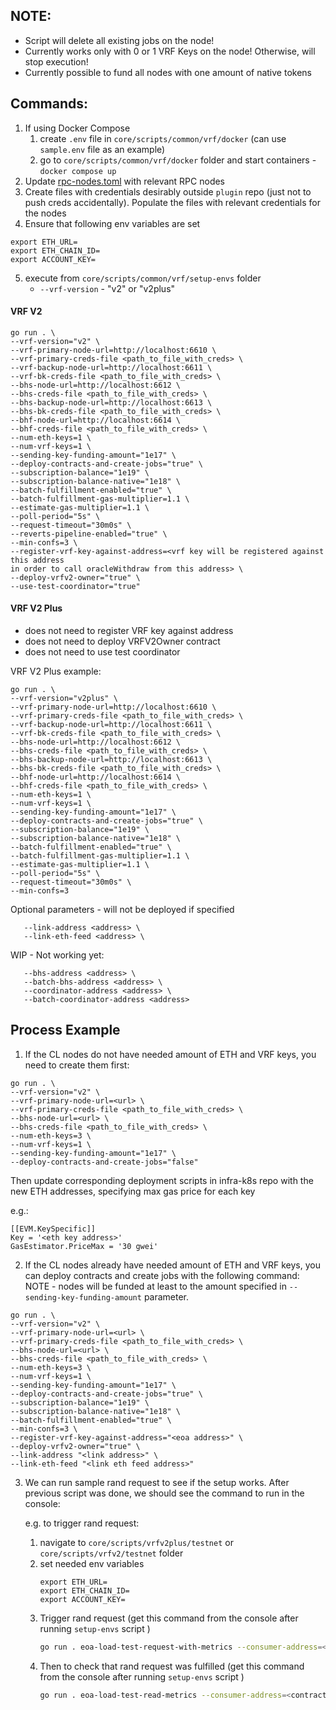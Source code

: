## NOTE:
* Script will delete all existing jobs on the node!
* Currently works only with 0 or 1 VRF Keys on the node! Otherwise, will stop execution!
* Currently possible to fund all nodes with one amount of native tokens
## Commands:
1. If using Docker Compose
   1. create `.env` file in `core/scripts/common/vrf/docker` (can use `sample.env` file as an example)
   2. go to `core/scripts/common/vrf/docker` folder and start containers - `docker compose up`
2. Update [rpc-nodes.toml](..%2Fdocker%2Ftoml-config%2Frpc-nodes.toml) with relevant RPC nodes
3. Create files with credentials desirably outside `plugin` repo (just not to push creds accidentally). Populate the files  with relevant credentials for the nodes
4. Ensure that following env variables are set
```
export ETH_URL=
export ETH_CHAIN_ID=
export ACCOUNT_KEY=
```
5. execute from `core/scripts/common/vrf/setup-envs` folder
   * `--vrf-version` - "v2" or "v2plus"

#### VRF V2
```
go run . \
--vrf-version="v2" \
--vrf-primary-node-url=http://localhost:6610 \
--vrf-primary-creds-file <path_to_file_with_creds> \
--vrf-backup-node-url=http://localhost:6611 \
--vrf-bk-creds-file <path_to_file_with_creds> \
--bhs-node-url=http://localhost:6612 \
--bhs-creds-file <path_to_file_with_creds> \
--bhs-backup-node-url=http://localhost:6613 \
--bhs-bk-creds-file <path_to_file_with_creds> \
--bhf-node-url=http://localhost:6614 \
--bhf-creds-file <path_to_file_with_creds> \
--num-eth-keys=1 \
--num-vrf-keys=1 \
--sending-key-funding-amount="1e17" \
--deploy-contracts-and-create-jobs="true" \
--subscription-balance="1e19" \
--subscription-balance-native="1e18" \
--batch-fulfillment-enabled="true" \
--batch-fulfillment-gas-multiplier=1.1 \
--estimate-gas-multiplier=1.1 \
--poll-period="5s" \
--request-timeout="30m0s" \
--reverts-pipeline-enabled="true" \
--min-confs=3 \
--register-vrf-key-against-address=<vrf key will be registered against this address 
in order to call oracleWithdraw from this address> \
--deploy-vrfv2-owner="true" \
--use-test-coordinator="true"
```
#### VRF V2 Plus
* does not need to register VRF key against address 
* does not need to deploy VRFV2Owner contract
* does not need to use test coordinator

VRF V2 Plus example:
```
go run . \
--vrf-version="v2plus" \
--vrf-primary-node-url=http://localhost:6610 \
--vrf-primary-creds-file <path_to_file_with_creds> \
--vrf-backup-node-url=http://localhost:6611 \
--vrf-bk-creds-file <path_to_file_with_creds> \
--bhs-node-url=http://localhost:6612 \
--bhs-creds-file <path_to_file_with_creds> \
--bhs-backup-node-url=http://localhost:6613 \
--bhs-bk-creds-file <path_to_file_with_creds> \
--bhf-node-url=http://localhost:6614 \
--bhf-creds-file <path_to_file_with_creds> \
--num-eth-keys=1 \
--num-vrf-keys=1 \
--sending-key-funding-amount="1e17" \
--deploy-contracts-and-create-jobs="true" \
--subscription-balance="1e19" \
--subscription-balance-native="1e18" \
--batch-fulfillment-enabled="true" \
--batch-fulfillment-gas-multiplier=1.1 \
--estimate-gas-multiplier=1.1 \
--poll-period="5s" \
--request-timeout="30m0s" \
--min-confs=3 
```

Optional parameters - will not be deployed if specified 
```
   --link-address <address> \
   --link-eth-feed <address> \
```

WIP - Not working yet:
```
   --bhs-address <address> \
   --batch-bhs-address <address> \
   --coordinator-address <address> \
   --batch-coordinator-address <address> 
```


## Process Example

1. If the CL nodes do not have needed amount of ETH and VRF keys, you need to create them first:
```
go run . \
--vrf-version="v2" \
--vrf-primary-node-url=<url> \
--vrf-primary-creds-file <path_to_file_with_creds> \
--bhs-node-url=<url> \
--bhs-creds-file <path_to_file_with_creds> \
--num-eth-keys=3 \
--num-vrf-keys=1 \
--sending-key-funding-amount="1e17" \
--deploy-contracts-and-create-jobs="false" 
```
Then update corresponding deployment scripts in infra-k8s repo with the new ETH addresses, specifying max gas price for each key

e.g.:
```
[[EVM.KeySpecific]]
Key = '<eth key address>'
GasEstimator.PriceMax = '30 gwei'
```

2. If the CL nodes already have needed amount of ETH and VRF keys, you can deploy contracts and create jobs with the following command:
NOTE - nodes will be funded at least to the amount specified in `--sending-key-funding-amount` parameter.
```
go run . \
--vrf-version="v2" \
--vrf-primary-node-url=<url> \
--vrf-primary-creds-file <path_to_file_with_creds> \
--bhs-node-url=<url> \
--bhs-creds-file <path_to_file_with_creds> \
--num-eth-keys=3 \
--num-vrf-keys=1 \
--sending-key-funding-amount="1e17" \
--deploy-contracts-and-create-jobs="true" \
--subscription-balance="1e19" \
--subscription-balance-native="1e18" \
--batch-fulfillment-enabled="true" \
--min-confs=3 \
--register-vrf-key-against-address="<eoa address>" \
--deploy-vrfv2-owner="true" \
--link-address "<link address>" \
--link-eth-feed "<link eth feed address>" 
``` 


3. We can run sample rand request to see if the setup works.
   After previous script was done, we should see the command to run in the console:

   e.g. to trigger rand request:
      1. navigate to `core/scripts/vrfv2plus/testnet` or `core/scripts/vrfv2/testnet` folder
      2. set needed env variables
         ```
         export ETH_URL=
         export ETH_CHAIN_ID=
         export ACCOUNT_KEY=
         ```
      3. Trigger rand request (get this command from the console after running `setup-envs` script )  
         ```bash
         go run . eoa-load-test-request-with-metrics --consumer-address=<contract address> --sub-id=1 --key-hash=<keyhash> --request-confirmations <> --requests 1 --runs 1 --cb-gas-limit 1_000_000 
         ```
      4. Then to check that rand request was fulfilled (get this command from the console after running `setup-envs` script )
         ```bash
         go run . eoa-load-test-read-metrics --consumer-address=<contract address> 
         ```